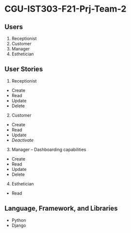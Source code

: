 # CGU-IST303-F21-Prj-Team-2

## Users

1. Receptionist
2. Customer
3. Manager
4. Esthetician

## User Stories

1. Receptionist
- Create
- Read
- Update
- Delete

2. Customer
- Create
- Read
- Update
- *Deactivate*

3. Manager – Dashboarding capabilities
- Create
- Read
- Update
- Delete

4. Esthetician
- Read

## Language, Framework, and Libraries

- Python
- Django
